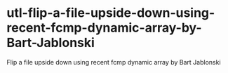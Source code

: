 # utl-flip-a-file-upside-down-using-recent-fcmp-dynamic-array-by-Bart-Jablonski
Flip a file upside down using recent fcmp dynamic array by Bart Jablonski
